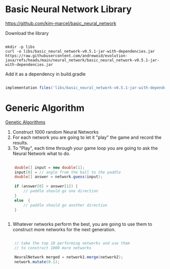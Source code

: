 # Basic Neural Network Library

https://github.com/kim-marcel/basic_neural_network

Download the library

``` shell

mkdir -p libs
curl -o libs/basic_neural_network-v0.5.1-jar-with-dependencies.jar https://raw.githubusercontent.com/andrewoid/evolution-java/refs/heads/main/neural_network/basic_neural_network-v0.5.1-jar-with-dependencies.jar

```

Add it as a dependency in build.gradle

``` groovy

implementation files('libs/basic_neural_network-v0.5.1-jar-with-dependencies.jar')

```

# Generic Algorithm

[Genetic Algorithms](https://en.wikipedia.org/wiki/Genetic_algorithm)

1. Construct 1000 random Neural Networks
1. For each network you are going to let it "play" the game and record the results.
1. To "Play", each time through your game loop you are going to ask the Neural Network what to do.

``` java
    
    double[] input = new double[1];
    input[0] = // angle from the ball to the paddle
    double[] answer = network.guess(input);
    
    if (answer[0] > answer[1]) {
        // paddle should go one direction
    }
    else  {
        // paddle should go another direction
    } 
    
```

1. Whatever networks perform the best, you are going to use them to construct more networks for the next generation.

``` java 

    // take the top 10 performing networks and use them
    // to construct 1000 more networks

    NeuralNetwork merged = network1.merge(network2);
    network.mutate(0.1);

```